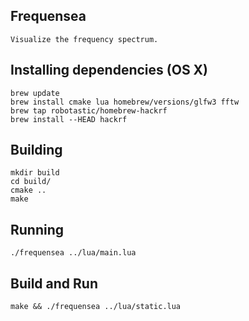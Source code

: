 ## Frequensea

    Visualize the frequency spectrum.

## Installing dependencies (OS X)

    brew update
    brew install cmake lua homebrew/versions/glfw3 fftw
    brew tap robotastic/homebrew-hackrf
    brew install --HEAD hackrf

## Building

    mkdir build
    cd build/
    cmake ..
    make

## Running

    ./frequensea ../lua/main.lua


## Build and Run

    make && ./frequensea ../lua/static.lua
